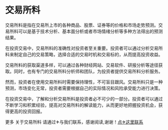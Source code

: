 # 交易所料

交易所料是指在交易所上市的各种商品、股票、证券等的价格和市场走势预测。交易所料可以是基于技术分析、基本面分析或者市场情绪分析等多种方法得出的预测结果。

在投资交易中，交易所料的准确性对投资者至关重要。投资者可以通过分析交易所料来制定自己的交易策略，选择合适的交易时机和交易标的，从而提高投资收益。

交易所料的获取渠道多样，可以通过各种财经网站、交易软件、研报分析等途径获取。同时，也有专门的交易所料分析师和团队，为投资者提供交易所料分析服务。

然而，投资者在使用交易所料时需要保持理性，不可盲目跟风。交易所料只是一种预测，市场变化无常，投资者需要根据自己的实际情况和风险承受能力进行决策。

在投资交易中，了解和分析交易所料是投资者必不可少的一部分。投资者可以通过不断学习和积累经验，提高对交易所料的解读能力，从而更好地把握投资机会，获得更高的投资回报。

更多 关于交易所料 请通过✈与我们联系，感谢阅读,谢谢！[点✈这里联系](https://d.k02.cc)